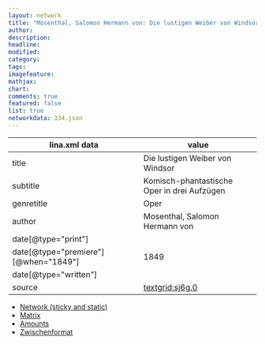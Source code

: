 ```yaml
---
layout: network
title: "Mosenthal, Salomon Hermann von: Die lustigen Weiber von Windsor (1849)"
author:
description:
headline:
modified:
category:
tags:
imagefeature: 
mathjax: 
chart: 
comments: true
featured: false
list: true
networkdata: 334.json
---
```

lina.xml data  | value
------------- | -------------
title|Die lustigen Weiber von Windsor
subtitle|Komisch-phantastische Oper in drei Aufzügen
genretitle|Oper
author|Mosenthal, Salomon Hermann von
date[@type="print"]|
date[@type="premiere"][@when="1849"]|1849
date[@type="written"]|
source|[textgrid:sj6g.0](https://textgridlab.org/1.0/tgcrud-public/rest/textgrid:sj6g.0/data)



* [Network (sticky and static)](/linas/network334)
* [Matrix](/linas/matrix334)
* [Amounts](/linas/amount334)
* [Zwischenformat](/linas/lina334 )
